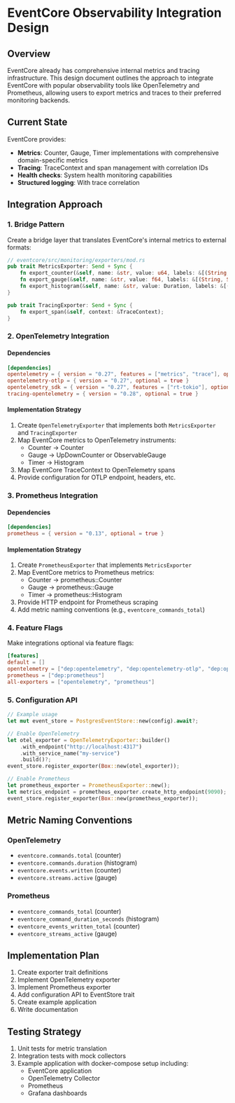 # EventCore Observability Integration Design

## Overview

EventCore already has comprehensive internal metrics and tracing infrastructure. This design document outlines the approach to integrate EventCore with popular observability tools like OpenTelemetry and Prometheus, allowing users to export metrics and traces to their preferred monitoring backends.

## Current State

EventCore provides:
- **Metrics**: Counter, Gauge, Timer implementations with comprehensive domain-specific metrics
- **Tracing**: TraceContext and span management with correlation IDs
- **Health checks**: System health monitoring capabilities
- **Structured logging**: With trace correlation

## Integration Approach

### 1. Bridge Pattern

Create a bridge layer that translates EventCore's internal metrics to external formats:

```rust
// eventcore/src/monitoring/exporters/mod.rs
pub trait MetricsExporter: Send + Sync {
    fn export_counter(&self, name: &str, value: u64, labels: &[(String, String)]);
    fn export_gauge(&self, name: &str, value: f64, labels: &[(String, String)]);
    fn export_histogram(&self, name: &str, value: Duration, labels: &[(String, String)]);
}

pub trait TracingExporter: Send + Sync {
    fn export_span(&self, context: &TraceContext);
}
```

### 2. OpenTelemetry Integration

#### Dependencies
```toml
[dependencies]
opentelemetry = { version = "0.27", features = ["metrics", "trace"], optional = true }
opentelemetry-otlp = { version = "0.27", optional = true }
opentelemetry_sdk = { version = "0.27", features = ["rt-tokio"], optional = true }
tracing-opentelemetry = { version = "0.28", optional = true }
```

#### Implementation Strategy
1. Create `OpenTelemetryExporter` that implements both `MetricsExporter` and `TracingExporter`
2. Map EventCore metrics to OpenTelemetry instruments:
   - Counter → Counter
   - Gauge → UpDownCounter or ObservableGauge
   - Timer → Histogram
3. Map EventCore TraceContext to OpenTelemetry spans
4. Provide configuration for OTLP endpoint, headers, etc.

### 3. Prometheus Integration

#### Dependencies
```toml
[dependencies]
prometheus = { version = "0.13", optional = true }
```

#### Implementation Strategy
1. Create `PrometheusExporter` that implements `MetricsExporter`
2. Map EventCore metrics to Prometheus metrics:
   - Counter → prometheus::Counter
   - Gauge → prometheus::Gauge
   - Timer → prometheus::Histogram
3. Provide HTTP endpoint for Prometheus scraping
4. Add metric naming conventions (e.g., `eventcore_commands_total`)

### 4. Feature Flags

Make integrations optional via feature flags:
```toml
[features]
default = []
opentelemetry = ["dep:opentelemetry", "dep:opentelemetry-otlp", "dep:opentelemetry_sdk", "dep:tracing-opentelemetry"]
prometheus = ["dep:prometheus"]
all-exporters = ["opentelemetry", "prometheus"]
```

### 5. Configuration API

```rust
// Example usage
let mut event_store = PostgresEventStore::new(config).await?;

// Enable OpenTelemetry
let otel_exporter = OpenTelemetryExporter::builder()
    .with_endpoint("http://localhost:4317")
    .with_service_name("my-service")
    .build()?;
event_store.register_exporter(Box::new(otel_exporter));

// Enable Prometheus
let prometheus_exporter = PrometheusExporter::new();
let metrics_endpoint = prometheus_exporter.create_http_endpoint(9090);
event_store.register_exporter(Box::new(prometheus_exporter));
```

## Metric Naming Conventions

### OpenTelemetry
- `eventcore.commands.total` (counter)
- `eventcore.commands.duration` (histogram)
- `eventcore.events.written` (counter)
- `eventcore.streams.active` (gauge)

### Prometheus
- `eventcore_commands_total` (counter)
- `eventcore_command_duration_seconds` (histogram)
- `eventcore_events_written_total` (counter)
- `eventcore_streams_active` (gauge)

## Implementation Plan

1. Create exporter trait definitions
2. Implement OpenTelemetry exporter
3. Implement Prometheus exporter
4. Add configuration API to EventStore trait
5. Create example application
6. Write documentation

## Testing Strategy

1. Unit tests for metric translation
2. Integration tests with mock collectors
3. Example application with docker-compose setup including:
   - EventCore application
   - OpenTelemetry Collector
   - Prometheus
   - Grafana dashboards